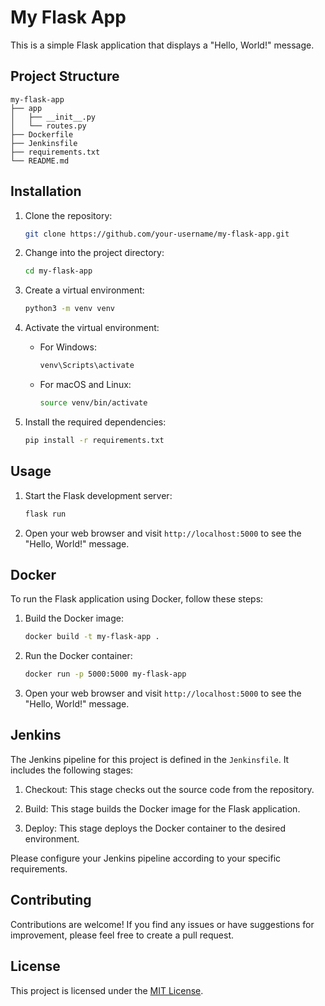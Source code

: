 # My Flask App

This is a simple Flask application that displays a "Hello, World!" message.

## Project Structure

```
my-flask-app
├── app
│   ├── __init__.py
│   └── routes.py
├── Dockerfile
├── Jenkinsfile
├── requirements.txt
└── README.md
```

## Installation

1. Clone the repository:

   ```bash
   git clone https://github.com/your-username/my-flask-app.git
   ```

2. Change into the project directory:

   ```bash
   cd my-flask-app
   ```

3. Create a virtual environment:

   ```bash
   python3 -m venv venv
   ```

4. Activate the virtual environment:

   - For Windows:

     ```bash
     venv\Scripts\activate
     ```

   - For macOS and Linux:

     ```bash
     source venv/bin/activate
     ```

5. Install the required dependencies:

   ```bash
   pip install -r requirements.txt
   ```

## Usage

1. Start the Flask development server:

   ```bash
   flask run
   ```

2. Open your web browser and visit `http://localhost:5000` to see the "Hello, World!" message.

## Docker

To run the Flask application using Docker, follow these steps:

1. Build the Docker image:

   ```bash
   docker build -t my-flask-app .
   ```

2. Run the Docker container:

   ```bash
   docker run -p 5000:5000 my-flask-app
   ```

3. Open your web browser and visit `http://localhost:5000` to see the "Hello, World!" message.

## Jenkins

The Jenkins pipeline for this project is defined in the `Jenkinsfile`. It includes the following stages:

1. Checkout: This stage checks out the source code from the repository.

2. Build: This stage builds the Docker image for the Flask application.

3. Deploy: This stage deploys the Docker container to the desired environment.

Please configure your Jenkins pipeline according to your specific requirements.

## Contributing

Contributions are welcome! If you find any issues or have suggestions for improvement, please feel free to create a pull request.

## License

This project is licensed under the [MIT License](LICENSE).